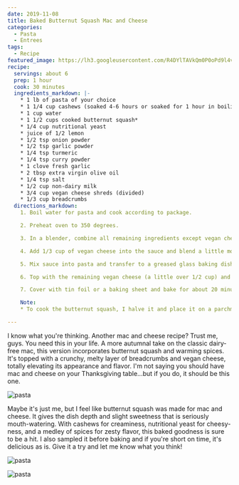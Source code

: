 ```yaml
---
date: 2019-11-08
title: Baked Butternut Squash Mac and Cheese
categories:
  - Pasta
  - Entrees
tags:
  - Recipe
featured_image: https://lh3.googleusercontent.com/R4DYlTAVkQm0P0oPd9l4vHK9UQ2tM2SbWWXHJnVzrf4_xRQeJdvodOQOVHIoLoRf6BsgoEALwZCqdiZszSR-ac-0huO5ry2nobUasLXaBZ0lj6N0ocUaWjKpqgdiwBfk_3OaE6H2eLA=w2400 
recipe:
  servings: about 6
  prep: 1 hour
  cook: 30 minutes
  ingredients_markdown: |-
    * 1 lb of pasta of your choice
    * 1 1/4 cup cashews (soaked 4-6 hours or soaked for 1 hour in boiling water)
    * 1 cup water
    * 1 1/2 cups cooked butternut squash*
    * 1/4 cup nutritional yeast
    * juice of 1/2 lemon
    * 1/2 tsp onion powder
    * 1/2 tsp garlic powder
    * 1/4 tsp turmeric
    * 1/4 tsp curry powder
    * 1 clove fresh garlic
    * 2 tbsp extra virgin olive oil
    * 1/4 tsp salt
    * 1/2 cup non-dairy milk  
    * 3/4 cup vegan cheese shreds (divided)
    * 1/3 cup breadcrumbs
  directions_markdown:
    1. Boil water for pasta and cook according to package.

    2. Preheat oven to 350 degrees. 

    3. In a blender, combine all remaining ingredients except vegan cheese and breadcrumbs. Blend until smooth.

    4. Add 1/3 cup of vegan cheese into the sauce and blend a little more, not completely.

    5. Mix sauce into pasta and transfer to a greased glass baking dish (8x10" works well)

    6. Top with the remaining vegan cheese (a little over 1/2 cup) and breadcrumbs (I recommend breadcrumbs on top because they brown nicely, while the vegan cheese does not).

    7. Cover with tin foil or a baking sheet and bake for about 20 minutes covered. Then remove cover and cook for another 8 to 10 minutes.

    Note:
    * To cook the butternut squash, I halve it and place it on a parchment-paper lined baking sheet and cook at 375 for about 45 minutes or until soft all the way through. 

---
```

I know what you're thinking. Another mac and cheese recipe? Trust me, guys. You need this in your life. A more autumnal take on the classic dairy-free mac, this version incorporates butternut squash and warming spices. It's topped with a crunchy, melty layer of breadcrumbs and vegan cheese, totally elevating its appearance and flavor. I'm not saying you should have mac and cheese on your Thanksgiving table...but if you do, it should be this one.

![pasta](https://lh3.googleusercontent.com/VXl4ZUHX6Xobwb_-KVLQPMEronQQIVZjgetBZ_BRXkNmc1y_sq2MD43m0skwnGqFFetSsttQHTg-_-sNxyFXbT8cSL9SmsAnfGf79Lt1vNXqWWPSo-s0mTFQhaijkQ4Pv1Z7UIpjULw=w2400)

Maybe it's just me, but I feel like butternut squash was made for mac and cheese. It gives the dish depth and slight sweetness that is seriously mouth-watering. With cashews for creaminess, nutritional yeast for cheesy-ness, and a medley of spices for zesty flavor, this baked goodness is sure to be a hit. I also sampled it before baking and if you're short on time, it's delicious as is. Give it a try and let me know what you think!

![pasta](https://lh3.googleusercontent.com/EyQUhbL0MEUyUe49-kMLmP7BSFjsqJoBETVAoX3ukXUyaGEq_D3qtv7V2r3eobOvoZx9WgODaCx64BRzoB_pQDwAXFgNH8o171htIr2PCqN_36woc46YCTTvGVFCpttaNJ0zrrSL6h4=w2400)

![pasta](https://lh3.googleusercontent.com/BVcAWRp_f5x4d_yl-vjNK27XDpD65jFPO6qy5AhNEejLqylGOP3petABVojqKamj8m_Biv1xGwvaMl3G1o-_r7K8a_Y2l3PPHBP0JQ4vVfsBUbVwCo32nR_PhNwMD9ASFPw_bf8aMZw=w2400)